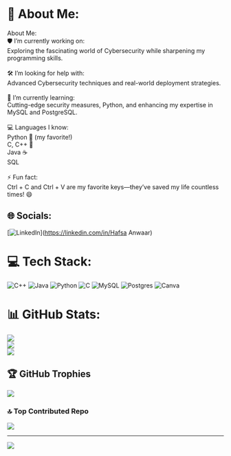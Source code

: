 # 💫 About Me:
About Me:<br>🛡️ I’m currently working on:<br>Exploring the fascinating world of Cybersecurity while sharpening my programming skills.<br><br>🛠️ I’m looking for help with:<br>Advanced Cybersecurity techniques and real-world deployment strategies.<br><br>🌱 I’m currently learning:<br>Cutting-edge security measures, Python, and enhancing my expertise in MySQL and PostgreSQL.<br><br>💻 Languages I know:<br>Python 🐍 (my favorite!)<br>C, C++ 📜<br>Java ☕<br>SQL<br><br>⚡ Fun fact:<br>Ctrl + C and Ctrl + V are my favorite keys—they’ve saved my life countless times! 😄


## 🌐 Socials:
[![LinkedIn](https://img.shields.io/badge/LinkedIn-%230077B5.svg?logo=linkedin&logoColor=white)](https://linkedin.com/in/Hafsa Anwaar) 

# 💻 Tech Stack:
![C++](https://img.shields.io/badge/c++-%2300599C.svg?style=plastic&logo=c%2B%2B&logoColor=white) ![Java](https://img.shields.io/badge/java-%23ED8B00.svg?style=plastic&logo=openjdk&logoColor=white) ![Python](https://img.shields.io/badge/python-3670A0?style=plastic&logo=python&logoColor=ffdd54) ![C](https://img.shields.io/badge/c-%2300599C.svg?style=plastic&logo=c&logoColor=white) ![MySQL](https://img.shields.io/badge/mysql-4479A1.svg?style=plastic&logo=mysql&logoColor=white) ![Postgres](https://img.shields.io/badge/postgres-%23316192.svg?style=plastic&logo=postgresql&logoColor=white) ![Canva](https://img.shields.io/badge/Canva-%2300C4CC.svg?style=plastic&logo=Canva&logoColor=white)
# 📊 GitHub Stats:
![](https://github-readme-stats.vercel.app/api?username=hafsa-anwaar&theme=rose&hide_border=true&include_all_commits=false&count_private=false)<br/>
![](https://github-readme-streak-stats.herokuapp.com/?user=hafsa-anwaar&theme=rose&hide_border=true)<br/>
![](https://github-readme-stats.vercel.app/api/top-langs/?username=hafsa-anwaar&theme=rose&hide_border=true&include_all_commits=false&count_private=false&layout=compact)

## 🏆 GitHub Trophies
![](https://github-profile-trophy.vercel.app/?username=hafsa-anwaar&theme=dark&no-frame=false&no-bg=false&margin-w=4)

### 🔝 Top Contributed Repo
![](https://github-contributor-stats.vercel.app/api?username=hafsa-anwaar&limit=5&theme=dracula&combine_all_yearly_contributions=true)

---
[![](https://visitcount.itsvg.in/api?id=hafsa-anwaar&icon=0&color=0)](https://visitcount.itsvg.in)

<!-- Proudly created with GPRM ( https://gprm.itsvg.in ) -->
